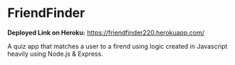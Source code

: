 # FriendFinder

<b>Deployed Link on Heroku:</b>
https://friendfinder220.herokuapp.com/

A quiz app that matches a user to a firend using logic created in Javascript heavily using Node.js & Express.


